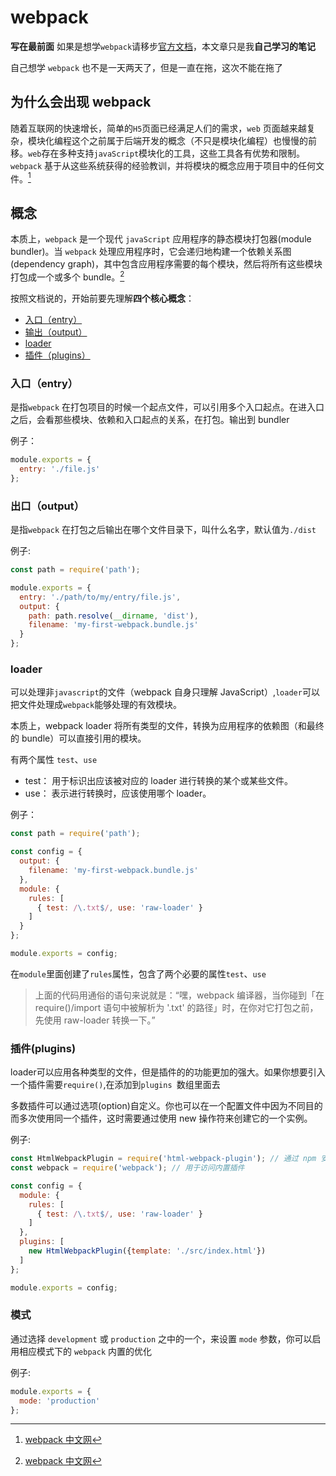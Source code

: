 # webpack

**写在最前面**
如果是想学`webpack`请移步[官方文档](https://www.webpackjs.com/concepts/)，本文章只是我**自己学习的笔记**

自己想学 `webpack` 也不是一天两天了，但是一直在拖，这次不能在拖了

## 为什么会出现 webpack

随着互联网的快速增长，简单的`H5`页面已经满足人们的需求，`web` 页面越来越复杂，模块化编程这个之前属于后端开发的概念（不只是模块化编程）也慢慢的前移。`web`存在多种支持`javaScript`模块化的工具，这些工具各有优势和限制。`webpack` 基于从这些系统获得的经验教训，并将模块的概念应用于项目中的任何文件。[^1]

## 概念
本质上，`webpack` 是一个现代 `javaScript` 应用程序的静态模块打包器(module bundler)。当 `webpack` 处理应用程序时，它会递归地构建一个依赖关系图(dependency graph)，其中包含应用程序需要的每个模块，然后将所有这些模块打包成一个或多个 bundle。[^1]

按照文档说的，开始前要先理解**四个核心概念**：
- [入口（entry）](#entry)
- [输出（output）](#output)
- [loader](#loader)
- [插件（plugins）](#plugins)

<span id="entry">

### 入口（entry）

是指`webpack` 在打包项目的时候一个起点文件，可以引用多个入口起点。在进入口之后，会看那些模块、依赖和入口起点的关系，在打包。输出到 bundler

例子：

```javascript {.line-numbers}
module.exports = {
  entry: './file.js'
};
```
<span id="output">

### 出口（output）

是指`webpack` 在打包之后输出在哪个文件目录下，叫什么名字，默认值为`./dist`

例子:
```javascript {.line-numbers}
const path = require('path');

module.exports = {
  entry: './path/to/my/entry/file.js',
  output: {
    path: path.resolve(__dirname, 'dist'),
    filename: 'my-first-webpack.bundle.js'
  }
};
```

<span id="loader">

### loader

可以处理非`javascript`的文件（webpack 自身只理解 JavaScript）,`loader`可以把文件处理成`webpack`能够处理的有效模块。

本质上，webpack loader 将所有类型的文件，转换为应用程序的依赖图（和最终的 bundle）可以直接引用的模块。

有两个属性 `test`、`use`
- test： 用于标识出应该被对应的 loader 进行转换的某个或某些文件。
- use： 表示进行转换时，应该使用哪个 loader。

例子：
```javascript {.line-numbers}
const path = require('path');

const config = {
  output: {
    filename: 'my-first-webpack.bundle.js'
  },
  module: {
    rules: [
      { test: /\.txt$/, use: 'raw-loader' }
    ]
  }
};

module.exports = config;
```
在`module`里面创建了`rules`属性，包含了两个必要的属性`test`、`use`

>上面的代码用通俗的语句来说就是：“嘿，webpack 编译器，当你碰到「在 require()/import 语句中被解析为 '.txt' 的路径」时，在你对它打包之前，先使用 raw-loader 转换一下。”

<span id="plugins">

### 插件(plugins)

loader可以应用各种类型的文件，但是插件的的功能更加的强大。如果你想要引入一个插件需要`require()`,在添加到`plugins `数组里面去

多数插件可以通过选项(option)自定义。你也可以在一个配置文件中因为不同目的而多次使用同一个插件，这时需要通过使用 new 操作符来创建它的一个实例。

例子: 
``` javascript {.line-numbers}
const HtmlWebpackPlugin = require('html-webpack-plugin'); // 通过 npm 安装
const webpack = require('webpack'); // 用于访问内置插件

const config = {
  module: {
    rules: [
      { test: /\.txt$/, use: 'raw-loader' }
    ]
  },
  plugins: [
    new HtmlWebpackPlugin({template: './src/index.html'})
  ]
};

module.exports = config;
```

### 模式
通过选择 `development` 或 `production` 之中的一个，来设置 `mode` 参数，你可以启用相应模式下的 `webpack` 内置的优化

例子:
```javascript {.line-numbers}
module.exports = {
  mode: 'production'
};
```

[^1]: [webpack 中文网](https://www.webpackjs.com/concepts/)